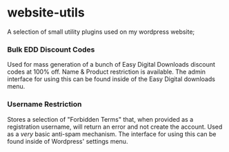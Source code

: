 # website-utils
A selection of small utility plugins used on my wordpress website;

### Bulk EDD Discount Codes
Used for mass generation of a bunch of Easy Digital Downloads discount codes at 100% off. Name & Product restriction is available. The admin interface for using this can be found inside of the Easy Digital downloads menu.

### Username Restriction
Stores a selection of "Forbidden Terms" that, when provided as a registration username, will return an error and not create the account. Used as a *very* basic anti-spam mechanism. The interface for using this can be found inside of Wordpress' settings menu.
